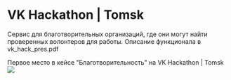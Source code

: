 # VK Hackathon | Tomsk
Сервис для благотворительных организаций, где они могут найти проверенных волонтеров для работы. Описание функционала в vk_hack_pres.pdf

Первое место в кейсе "Благотворительность" на VK Hackathon | Tomsk
![](https://sun9-39.userapi.com/c855428/v855428651/f359e/XcDS0jCOpJ8.jpg)
